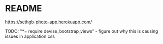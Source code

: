 # README
https://sethgb-photo-app.herokuapp.com/


TODO:
"*= require devise_bootstrap_views" - figure out why this is causing issues in application.css
